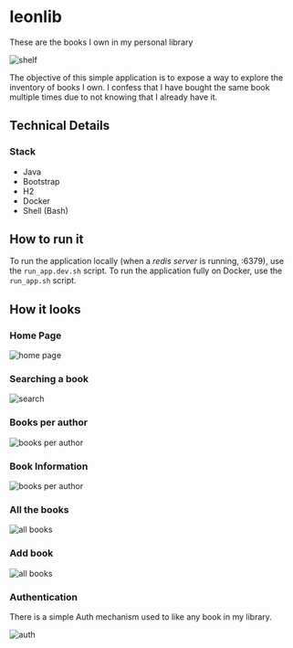 # leonlib
These are the books I own in my personal library

![shelf](./src/main/resources/static/assets/images/leonlib-shelfs.jpg)

The objective of this simple application is to expose a way to explore the inventory of books I own.
I confess that I have bought the same book multiple times due to not knowing that I already have it.


## Technical Details

### Stack

- Java
- Bootstrap
- H2
- Docker
- Shell (Bash)


## How to run it

To run the application locally (when a _redis server_ is running, :6379), use the `run_app.dev.sh` script.
To run the application fully on Docker, use the `run_app.sh` script.

## How it looks

### Home Page

![home page](./src/main/resources/static/images/howitlooks/index.png)

### Searching a book

![search](./src/main/resources/static/images/howitlooks/search.png)

### Books per author

![books per author](./src/main/resources/static/images/howitlooks/books_per_author.png)

### Book Information

![books per author](./src/main/resources/static/images/howitlooks/book_info.png)

### All the books

![all books](./src/main/resources/static/images/howitlooks/allbooks.png)

### Add book

![all books](./src/main/resources/static/images/howitlooks/add_book.png)

### Authentication

There is a simple Auth mechanism used to like any book in my library.

![auth](./src/main/resources/static/images/howitlooks/auth.png)

